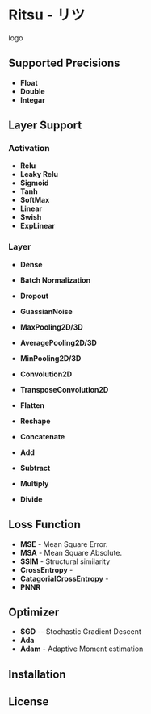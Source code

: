 # Ritsu - リツ

logo
[]()

## Supported Precisions

- **Float**
- **Double**
- **Integar**

## Layer Support

### Activation

- **Relu**
- **Leaky Relu**
- **Sigmoid**
- **Tanh**
- **SoftMax**
- **Linear**
- **Swish**
- **ExpLinear**

### Layer
- **Dense**
- **Batch Normalization**
- **Dropout**

- **GuassianNoise**

- **MaxPooling2D/3D**
- **AveragePooling2D/3D**
- **MinPooling2D/3D**


- **Convolution2D**
- **TransposeConvolution2D**

- **Flatten**
- **Reshape**

- **Concatenate**
- **Add**
- **Subtract**
- **Multiply**
- **Divide**


## Loss Function
- **MSE** - Mean Square Error.
- **MSA** - Mean Square Absolute.
- **SSIM** - Structural similarity
- **CrossEntropy** - 
- **CatagorialCrossEntropy** - 
- **PNNR**

## Optimizer

- **SGD** -- Stochastic Gradient Descent
- **Ada**
- **Adam** - Adaptive Moment estimation


## Installation


## License
